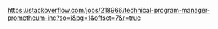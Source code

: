 https://stackoverflow.com/jobs/218966/technical-program-manager-prometheum-inc?so=i&pg=1&offset=7&r=true
